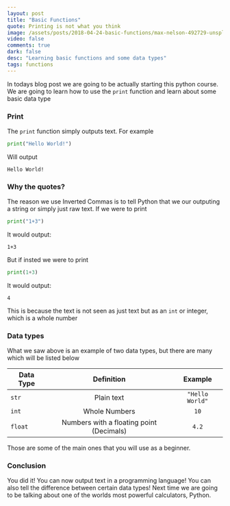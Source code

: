 ```yaml
---
layout: post
title: "Basic Functions"
quote: Printing is not what you think
image: /assets/posts/2018-04-24-basic-functions/max-nelson-492729-unsplash.jpg
video: false
comments: true
dark: false
desc: "Learning basic functions and some data types"
tags: functions
---
```


In todays blog post we are going to be actually starting this python course. We are going to learn how to use the `print` function and learn about some basic data type

### Print
The `print` function simply outputs text. For example
```python
print("Hello World!")
```
Will output
```
Hello World!
```

### Why the quotes?
The reason we use Inverted Commas is to tell Python that we our outputing a string or simply just raw text. If we were to print

```python
print("1+3")
```
It would output:

```
1+3
```

But if insted we were to print
```python
print(1+3)
```

It would output:

```
4
```
This is because the text is not seen as just text but as an `int` or integer, which is a whole number

### Data types
What we saw above is an example of two data types, but there are many which will be listed below

| Data Type     | Definition                              | Example        |
| ------------- |:---------------------------------------:|:--------------:|
| `str`         | Plain text                              | `"Hello World"`|
| `int`         | Whole Numbers                           | `10`           |
| `float`       | Numbers with a floating point (Decimals)| `4.2`          |

Those are some of the main ones that you will use as a beginner.


### Conclusion
You did it! You can now output text in a programming language! You can also tell the difference between certain data types! Next time we are going to be talking about one of the worlds most powerful calculators, Python.


